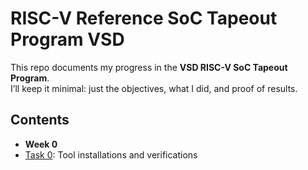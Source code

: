 #  RISC-V Reference SoC Tapeout Program VSD

This repo documents my progress in the **VSD RISC-V SoC Tapeout Program**.  
I’ll keep it minimal: just the objectives, what I did, and proof of results.

## Contents
- **Week 0**
- [Task 0](Week0/README.md): Tool installations and verifications